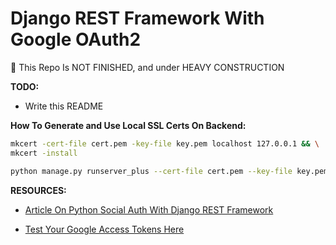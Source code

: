 # Django REST Framework With Google OAuth2

:construction: This Repo Is NOT FINISHED, and under HEAVY CONSTRUCTION

**TODO:**

- Write this README

**How To Generate and Use Local SSL Certs On Backend:**

```sh
mkcert -cert-file cert.pem -key-file key.pem localhost 127.0.0.1 && \
mkcert -install
```

```sh
python manage.py runserver_plus --cert-file cert.pem --key-file key.pem
```

**RESOURCES:**

- [Article On Python Social Auth With Django REST Framework](https://scribe.rip/codex/google-sign-in-rest-api-with-python-social-auth-and-django-rest-framework-4d087cd6d47f)

- [Test Your Google Access Tokens Here](https://www.googleapis.com/oauth2/v3/tokeninfo?access_token=TOKEN)
